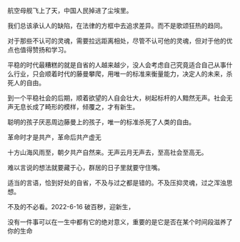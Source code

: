 航空母舰飞上了天，中国人民掉进了尘埃里。


我们总该承认人的缺陷，在法律的方框中去追求差异。而不是歌颂狂热的趋同。


对于那些不认可的灵魂，需要拉远距离相处，尽管不认可他的灵魂，但对于他的优点也值得赞扬和学习。


平稳的时代最糟糕的就是自省的人越来越少，没人会考虑自己究竟适合自己从事什么行业，只会顺着时代的藤曼攀爬，用唯一的标准来衡量能力，决定人的未来，杀死人的自由。


到一个平稳社会的后期，顺着欲望的人自会壮大，树起标杆的人黯然无声。社会无声无息长成了畸形的模样，倾覆之，才有新生。 


聪明的孩子厌恶周边藤曼上的孩子，唯一的标准杀死了人类的自由。


革命时才是共产，革命后共产虚无


十方山海风雨至，朝夕共产自然来。无声云月无声去，至高社会至高无。


难以言说的想法就要藏于心，群居的日子里就要守住嘴。


适当的言语，恰到好处的自省，不及与过之都是错的。不及压抑灵魂，过之浑浊思想。


不及的不必看。2022-6-16 破百秽，迎新生，

没有一件事可以在一生中都有它的绝对意义，重要的是它是否在某个时间段滋养了你的生命

















